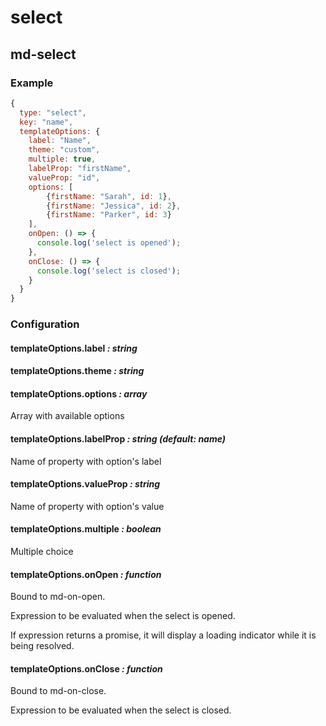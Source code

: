 select
======

md-select
---------

### Example

```javascript
{
  type: "select",
  key: "name",
  templateOptions: {
    label: "Name",
    theme: "custom",
    multiple: true,
    labelProp: "firstName",
    valueProp: "id",
    options: [
        {firstName: "Sarah", id: 1},
        {firstName: "Jessica", id: 2},
        {firstName: "Parker", id: 3}
    ],
    onOpen: () => {
      console.log('select is opened');
    },
    onClose: () => {
      console.log('select is closed');
    }
  }
}
```

### Configuration

#### templateOptions.label *: string*

#### templateOptions.theme *: string*

#### templateOptions.options *: array*

Array with available options

#### templateOptions.labelProp *: string (default: name)*

Name of property with option's label

#### templateOptions.valueProp *: string*

Name of property with option's value

#### templateOptions.multiple *: boolean*

Multiple choice

#### templateOptions.onOpen *: function*

Bound to md-on-open.

Expression to be evaluated when the select is opened.

If expression returns a promise, it will display a loading indicator while it is being resolved.

#### templateOptions.onClose *: function*

Bound to md-on-close.

Expression to be evaluated when the select is closed.
